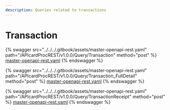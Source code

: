 ```yaml
---
description: Queries related to transactions
---
```


# Transaction

{% swagger src="../../../.gitbook/assets/master-openapi-rest.yaml" path="/APIcardProcREST/v1.0.0/Query/Transaction" method="post" %}
[master-openapi-rest.yaml](../../../.gitbook/assets/master-openapi-rest.yaml)
{% endswagger %}





{% swagger src="../../../.gitbook/assets/master-openapi-rest.yaml" path="/APIcardProcREST/v1.0.0/Query/Transaction_FullDetail" method="post" %}
[master-openapi-rest.yaml](../../../.gitbook/assets/master-openapi-rest.yaml)
{% endswagger %}





{% swagger src="../../../.gitbook/assets/master-openapi-rest.yaml" path="/APIcardProcREST/v1.0.0/Query/TransactionReceipt" method="post" %}
[master-openapi-rest.yaml](../../../.gitbook/assets/master-openapi-rest.yaml)
{% endswagger %}
